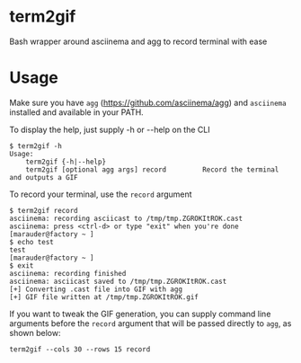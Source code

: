 # term2gif

Bash wrapper around asciinema and agg to record terminal with ease


# Usage

Make sure you have `agg` (https://github.com/asciinema/agg) and `asciinema` installed and available in your PATH.

To display the help, just supply -h or --help on the CLI

```
$ term2gif -h
Usage:
    term2gif {-h|--help}
    term2gif [optional agg args] record			Record the terminal and outputs a GIF
```

To record your terminal, use the `record` argument
```
$ term2gif record
asciinema: recording asciicast to /tmp/tmp.ZGROKItROK.cast
asciinema: press <ctrl-d> or type "exit" when you're done
[marauder@factory ~ ]
$ echo test
test
[marauder@factory ~ ]
$ exit
asciinema: recording finished
asciinema: asciicast saved to /tmp/tmp.ZGROKItROK.cast
[+] Converting .cast file into GIF with agg
[+] GIF file written at /tmp/tmp.ZGROKItROK.gif
```

If you want to tweak the GIF generation, you can supply command line arguments before the `record` argument that will be passed directly to `agg`, as shown below:

```
term2gif --cols 30 --rows 15 record
```

